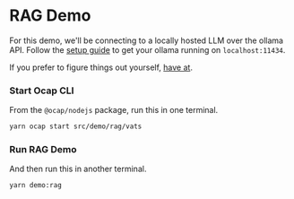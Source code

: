 # RAG Demo
For this demo, we'll be connecting to a locally hosted LLM over the ollama API. Follow the [setup guide](./SETUP.md) to get your ollama running on `localhost:11434`.

If you prefer to figure things out yourself, [have at](https://ollama.com/).

### Start Ocap CLI
From the `@ocap/nodejs` package, run this in one terminal.
```sh
yarn ocap start src/demo/rag/vats
```

### Run RAG Demo
And then run this in another terminal.
```sh
yarn demo:rag
```
